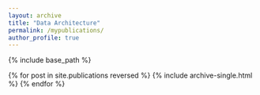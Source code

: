 ```yaml
---
layout: archive
title: "Data Architecture"
permalink: /mypublications/
author_profile: true
---
```


{% include base_path %}

{% for post in site.publications reversed %}
  {% include archive-single.html %}
{% endfor %}

